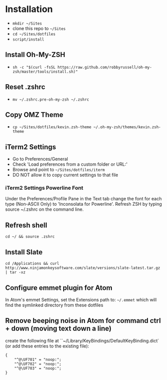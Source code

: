 # Installation
* `mkdir ~/Sites`
* clone this repo to `~/Sites`
* `cd ~/Sites/dotfiles`
* `script/install`


## Install Oh-My-ZSH
* `sh -c "$(curl -fsSL https://raw.github.com/robbyrussell/oh-my-zsh/master/tools/install.sh)"`

## Reset .zshrc
* `mv ~/.zshrc.pre-oh-my-zsh ~/.zshrc`

## Copy OMZ Theme
* `cp ~/Sites/dotfiles/kevin.zsh-theme ~/.oh-my-zsh/themes/kevin.zsh-theme`

## iTerm2 Settings
* Go to Preferences/General
* Check 'Load preferences from a custom folder or URL:'
* Browse and point to `~/Sites/dotfiles/iterm`
* DO NOT allow it to copy current settings to that file

### iTerm2 Settings Powerline Font
Under the Preferences/Profile Pane in the Text tab change the font for each type (Non-ASCII Only) to 'Inconsolata for Powerline'.
Refresh ZSH by typing source ~/.zshrc on the command line.

## Refresh shell
`cd ~/ && source .zshrc`

## Install Slate
`cd /Applications && curl http://www.ninjamonkeysoftware.com/slate/versions/slate-latest.tar.gz | tar -xz`

## Configure emmet plugin for Atom
In Atom's emmet Settings, set the Extensions path to: `~/.emmet` which will find the symlinked directory from these dotfiles

## Remove beeping noise in Atom for command ctrl + down (moving text down a line)
create the following file at ``~/Library/KeyBindings/DefaultKeyBinding.dict` (or add these entries to the existing file):

```
{
    "^@\UF701" = "noop:";
    "^@\UF702" = "noop:";
    "^@\UF703" = "noop:";
}
```
